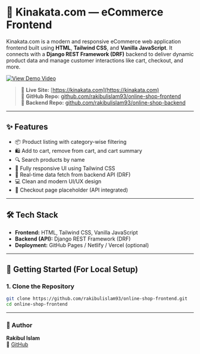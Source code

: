# 🛒 Kinakata.com — eCommerce Frontend

Kinakata.com is a modern and responsive eCommerce web application frontend built using **HTML**, **Tailwind CSS**, and **Vanilla JavaScript**. It connects with a **Django REST Framework (DRF)** backend to deliver dynamic product data and manage customer interactions like cart, checkout, and more.

[![View Demo Video](https://img.shields.io/badge/Video-Demo-red)](https://drive.google.com/file/d/1mi95-a4X6AfDeD_OoJAjaNTYJB1Ijwkp/view?usp=sharing)

> 🔗 **Live Site:** [https://kinakata.com](https://kinakata.com)  
> 📁 **GitHub Repo:** [github.com/rakibulislam93/online-shop-frontend](https://github.com/rakibulislam93/online-shop-frontend)  
> 📁 **Backend Repo:** [github.com/rakibulislam93/online-shop-backend](https://github.com/rakibulislam93/online-shop-backend)

---

## ✨ Features

- 📦 Product listing with category-wise filtering  
- 🛍️ Add to cart, remove from cart, and cart summary  
- 🔍 Search products by name  
- 📱 Fully responsive UI using Tailwind CSS  
- 🔄 Real-time data fetch from backend API (DRF)  
- 💻 Clean and modern UI/UX design  
- 🧾 Checkout page placeholder (API integrated)

---

## 🛠️ Tech Stack

- **Frontend:** HTML, Tailwind CSS, Vanilla JavaScript  
- **Backend (API):** Django REST Framework (DRF)  
- **Deployment:** GitHub Pages / Netlify / Vercel (optional)

---

## 🚀 Getting Started (For Local Setup)

### 1. Clone the Repository

```bash
git clone https://github.com/rakibulislam93/online-shop-frontend.git
cd online-shop-frontend
```
---
### 👤 Author

**Rakibul Islam**  
🔗 [GitHub](https://github.com/rakibulislam93) 
